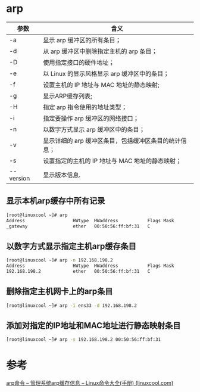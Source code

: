 # arp

| 参数 | 含义 |
| ---- | ---- |
| -a | 显示 arp 缓冲区的所有条目； |
| -d | 从 arp 缓冲区中删除指定主机的 arp 条目； |
| -D | 使用指定接口的硬件地址； |
| -e | 以 Linux 的显示风格显示 arp 缓冲区中的条目； |
| -f | 设置主机的 IP 地址与 MAC 地址的静态映射; |
| -g | 显示ARP缓存列表; |
| -H | 指定 arp 指令使用的地址类型； |
| -i | 指定要操作 arp 缓冲区的网络接口； |
| -n | 以数字方式显示 arp 缓冲区中的条目； |
| -v | 显示详细的 arp 缓冲区条目，包括缓冲区条目的统计信息； |
| -s        | 设置指定的主机的 IP 地址与 MAC 地址的静态映射；       |
| --version | 显示版本信息. |

## 显示本机arp缓存中所有记录

```bash
[root@linuxcool ~]# arp   
Address                  HWtype  HWaddress           Flags Mask            Iface
_gateway                 ether   00:50:56:ff:bf:31   C                     ens33
```

## 以数字方式显示指定主机arp缓存条目

```bash
[root@linuxcool ~]# arp -n 192.168.198.2
Address                  HWtype  HWaddress           Flags Mask            Iface
192.168.198.2            ether   00:50:56:ff:bf:31   C                     ens33
```

## 删除指定主机网卡上的arp条目

```bash
[root@linuxcool ~]# arp -i ens33 -d 192.168.198.2
```

## 添加对指定的IP地址和MAC地址进行静态映射条目

```bash
[root@linuxcool ~]# arp -s 192.168.198.2 00:50:56:ff:bf:31
```



# 参考

[arp命令 – 管理系统arp缓存信息 – Linux命令大全(手册) (linuxcool.com)](https://www.linuxcool.com/arp)

